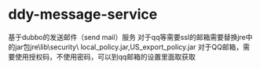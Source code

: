 # ddy-message-service
基于dubbo的发送邮件（send mail）服务
对于qq等需要ssl的邮箱需要替换jre中的jar包jre\lib\security\   local_policy.jar,US_export_policy.jar
 对于QQ邮箱，需要使用授权码，不使用密码，可以到qq邮箱的设置里面取获取
